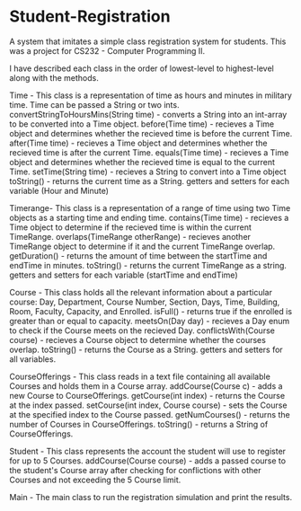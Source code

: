 # Student-Registration
A system that imitates a simple class registration system for students.
This was a project for CS232 - Computer Programming II.

I have described each class in the order of lowest-level to highest-level along with the methods.

Time - This class is a representation of time as hours and minutes in military time. Time can be passed a String or two ints.
        convertStringToHoursMins(String time) - converts a String into an int-array to be converted into a Time object.
        before(Time time) - recieves a Time object and determines whether the recieved time is before the current Time.
        after(Time time) - recieves a Time object and determines whether the recieved time is after the current Time.
        equals(Time time) - recieves a Time object and determines whether the recieved time is equal to the current Time.
        setTime(String time) - recieves a String to convert into a Time object
        toString() - returns the current time as a String.
        getters and setters for each variable (Hour and Minute)

Timerange- This class is a representation of a range of time using two Time objects as a starting time and ending time.
        contains(Time time) - recieves a Time object to determine if the recieved time is within the current TimeRange.
        overlaps(TimeRange otherRange) - recieves another TimeRange object to determine if it and the current TimeRange overlap.
        getDuration() - returns the amount of time between the startTime and endTime in minutes.
        toString() - returns the current TimeRange as a string.
        getters and setters for each variable (startTime and endTime)

Course - This class holds all the relevant information about a particular course: Day, Department, Course Number, Section, Days, Time, Building, Room, Faculty, Capacity, and Enrolled.
        isFull() - returns true if the enrolled is greater than or equal to capacity.
        meetsOn(Day day) - recieves a Day enum to check if the Course meets on the recieved Day.
        conflictsWith(Course course) - recieves a Course object to determine whether the courses overlap.
        toString() - returns the Course as a String.
        getters and setters for all variables.
        
CourseOfferings - This class reads in a text file containing all available Courses and holds them in a Course array.
        addCourse(Course c) - adds a new Course to CourseOfferings.
        getCourse(int index) - returns the Course at the index passed.
        setCourse(int index, Course course) - sets the Course at the specified index to the Course passed.
        getNumCourses() - returns the number of Courses in CourseOfferings.
        toString() - returns a String of CourseOfferings.        

Student - This class represents the account the student will use to register for up to 5 Courses.
        addCourse(Course course) - adds a passed course to the student's Course array after checking for conflictions with other Courses and not exceeding the 5 Course limit.

Main - The main class to run the registration simulation and print the results.
